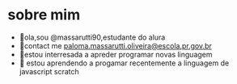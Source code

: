 # sobre mim
- 👋ola,sou @massarutti90,estudante do alura
- 👀contact me paloma.massarutti.oliveira@escola.pr.gov.br
- 🌱estou interresada a apreder programar novas linguagem 
- 💞️ estou aprendendo a progamar recentemente a linguagem de javascript scratch

